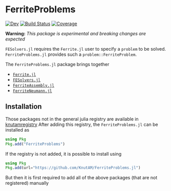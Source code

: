# FerriteProblems

[![Dev](https://img.shields.io/badge/docs-dev-blue.svg)](https://KnutAM.github.io/FerriteProblems.jl/dev/)
[![Build Status](https://github.com/KnutAM/FerriteProblems.jl/actions/workflows/CI.yml/badge.svg?branch=main)](https://github.com/KnutAM/FerriteProblems.jl/actions/workflows/CI.yml?query=branch%3Amain)
[![Coverage](https://codecov.io/gh/KnutAM/FerriteProblems.jl/branch/main/graph/badge.svg)](https://codecov.io/gh/KnutAM/FerriteProblems.jl)

**Warning:** *This package is experimental and breaking changes are expected*

`FESolvers.jl` requires the `Ferrite.jl` user to specify a `problem` to be solved. 
`FerriteProblems.jl` provides such a `problem::FerriteProblem`.

The `FerriteProblems.jl` package brings together 
* [`Ferrite.jl`](https://github.com/Ferrite-FEM/Ferrite.jl)
* [`FESolvers.jl`](https://github.com/KnutAM/FESolvers.jl)
* [`FerriteAssembly.jl`](https://github.com/KnutAM/FerriteAssembly.jl)
* [`FerriteNeumann.jl`](https://github.com/KnutAM/FerriteNeumann.jl)


## Installation
Those packages not in the general julia registry are available in [knutamregistry](https://github.com/KnutAM/knutamregistry)
After adding this registry, the `FerriteProblems.jl` can be installed as 
```julia
using Pkg
Pkg.add("FerriteProblems")
```

If the registry is not added, it is possible to install using 
```julia
using Pkg
Pkg.add(url="https://github.com/KnutAM/FerriteProblems.jl")
```
But then it is first required to add all of the above packages 
(that are not registered) manually
